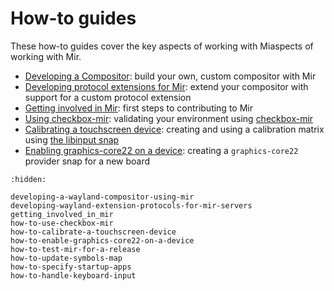 # How-to guides
These how-to guides cover the key aspects of working with Miaspects of working with Mir.

- [Developing a Compositor](developing-a-wayland-compositor-using-mir): build your own, custom compositor with Mir
- [Developing protocol extensions for Mir](developing-wayland-extension-protocols-for-mir-servers): extend your compositor with support for a custom protocol extension
- [Getting involved in Mir](getting_involved_in_mir): first steps to contributing to Mir
- [Using checkbox-mir](how-to-use-checkbox-mir): validating your environment using [checkbox-mir](https://snapcraft.io/checkbox-mir)
- [Calibrating a touchscreen device](how-to-calibrate-a-touchscreen-device): creating and using a calibration matrix using [the libinput snap](https://snapcraft.io/libinput)
- [Enabling graphics-core22 on a device](how-to-enable-graphics-core22-on-a-device): creating a `graphics-core22` provider snap for a new board

```{toctree}
:hidden:

developing-a-wayland-compositor-using-mir
developing-wayland-extension-protocols-for-mir-servers
getting_involved_in_mir
how-to-use-checkbox-mir
how-to-calibrate-a-touchscreen-device
how-to-enable-graphics-core22-on-a-device
how-to-test-mir-for-a-release
how-to-update-symbols-map
how-to-specify-startup-apps
how-to-handle-keyboard-input
```
